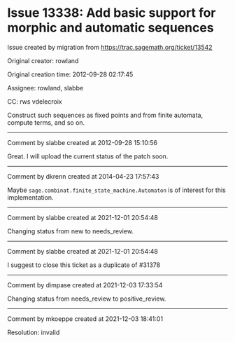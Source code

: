 # Issue 13338: Add basic support for morphic and automatic sequences

Issue created by migration from https://trac.sagemath.org/ticket/13542

Original creator: rowland

Original creation time: 2012-09-28 02:17:45

Assignee: rowland, slabbe

CC:  rws vdelecroix

Construct such sequences as fixed points and from finite automata, compute terms, and so on.


---

Comment by slabbe created at 2012-09-28 15:10:56

Great. I will upload the current status of the patch soon.


---

Comment by dkrenn created at 2014-04-23 17:57:43

Maybe `sage.combinat.finite_state_machine.Automaton` is of interest for this implementation.


---

Comment by slabbe created at 2021-12-01 20:54:48

Changing status from new to needs_review.


---

Comment by slabbe created at 2021-12-01 20:54:48

I suggest to close this ticket as a duplicate of #31378


---

Comment by dimpase created at 2021-12-03 17:33:54

Changing status from needs_review to positive_review.


---

Comment by mkoeppe created at 2021-12-03 18:41:01

Resolution: invalid
